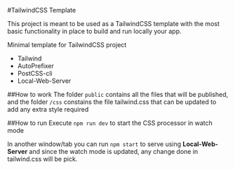 #TailwindCSS Template

This project is meant to be used as a TailwindCSS template with the most basic functionality in place to build and run locally your app.

Minimal template for TailwindCSS project

* Tailwind
* AutoPrefixer
* PostCSS-cli
* Local-Web-Server

##How to work
The folder `public` contains all the files that will be published, and the folder `/css` constains the file tailwind.css that can be updated to add any extra style required

##How to run
Execute `npm run dev` to start the CSS processor in watch mode

In another window/tab you can run `npm start` to serve using **Local-Web-Server** and since the watch mode is updated, any change done in tailwind.css will be pick.

